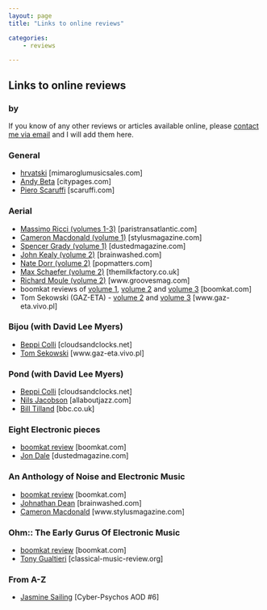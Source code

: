 ```yaml
---
layout: page
title: "Links to online reviews"

categories:
    - reviews

---
```


## Links to online reviews

### by 

<p>If you know of any other reviews or articles available online, please <a href="&#109;&#97;&#105;&#108;&#116;&#111;:&#x77;&#x65;&#x62;&#109;&#97;&#x73;&#116;&#x65;&#x72;&#x40;&#100;&#111;&#x63;&#x6B;&#115;&#x74;&#x61;&#100;&#x65;&#114;&#x2E;&#x69;&#110;&#x66;&#111;" title="&#99;&#111;&#x6E;&#116;&#97;&#99;&#116;&#32;&#x6D;&#x65;&#32;&#118;&#105;&#97;&#x20;&#101;&#109;&#x61;&#105;&#x6C;">&#99;&#x6F;&#x6E;&#116;&#97;&#x63;&#x74;&#x20;&#x6D;&#x65;&#32;&#x76;&#x69;&#97;&#x20;&#101;&#x6D;&#x61;&#105;&#x6C;</a> and I will add them here.</p><h3>General</h3><ul><li><a href="http://www.mimaroglumusicsales.com/artists/tod+dockstader.html">hrvatski</a> [mimaroglumusicsales.com]</li><li><a href="http://www.citypages.com/2005-08-10/arts/brave-old-world/">Andy Beta</a> [citypages.com]</li><li><a href="http://www.scaruffi.com/oldavant/dockstad.html">Piero Scaruffi</a> [scaruffi.com]</li></ul><h3>Aerial</h3><ul><li><a href="http://www.paristransatlantic.com/magazine/monthly2006/12dec_text.html#10">Massimo Ricci (volumes 1-3)</a> [paristransatlantic.com]</li><li><a href="http://www.stylusmagazine.com/review.php?ID=3161">Cameron Macdonald (volume 1)</a> [stylusmagazine.com]</li><li><a href="http://www.dustedmagazine.com/reviews/2174">Spencer Grady (volume 1)</a> [dustedmagazine.com]</li><li><a href="http://www.brainwashed.com/index.php?option=com_content&task=view&id=4389&Itemid=64">John Kealy (volume 2)</a> [brainwashed.com]</li><li><a href="http://www.popmatters.com/pm/music/reviews/tod_dockstader_aerial_2/">Nate Dorr (volume 2)</a> [popmatters.com]</li><li><a href="http://www.themilkfactory.co.uk/reviews/tdockstader_aerial2.htm">Max Schaefer (volume 2)</a> [themilkfactory.co.uk]</li><li><a href="http://www.groovesmag.com/review_detail.php?id=00000286">Richard Moule (volume 2)</a> [www.groovesmag.com]</li><li>boomkat reviews of <a href="http://www.boomkat.com/item.cfm?id=16891">volume 1</a>, <a href="http://www.boomkat.com/item.cfm?id=19792">volume 2</a> and <a href="http://www.boomkat.com/item.cfm?id=23440">volume 3</a> [boomkat.com]</li><li>Tom Sekowski (GAZ-ETA) - <a href="http://www.gaz-eta.vivo.pl/gaz-eta/recenzje/gazeta.php?nr=39&id=s_15">volume 2</a> and <a href="http://www.gaz-eta.vivo.pl/gaz-eta/recenzje/gazeta.php?nr=47&id=s_9">volume 3</a></a> [www.gaz-eta.vivo.pl]</li></ul><h3>Bijou (with David Lee Myers)</h3><ul><li><a href="http://www.cloudsandclocks.net/CD_reviews/dockstadermyers_bijou_E.html">Beppi Colli</a> [cloudsandclocks.net]</li><li><a href="http://www.gaz-eta.vivo.pl/gaz-eta/recenzje/gazeta.php?nr=37&id=s_2">Tom Sekowski</a> [www.gaz-eta.vivo.pl]</li></ul><h3>Pond (with David Lee Myers)</h3><ul><li><a href="http://www.cloudsandclocks.net/CD_reviews/dockstadermyers_pond_E.html">Beppi Colli</a> [cloudsandclocks.net]</li><li><a href="http://www.allaboutjazz.com/php/article.php?id=15609">Nils Jacobson</a> [allaboutjazz.com]</li><li><a href="http://www.bbc.co.uk/music/release/xjmq/">Bill Tilland</a>  [bbc.co.uk]</li></ul><h3>Eight Electronic pieces</h3><ul><li><a href="http://www.boomkat.com/item.cfm?id=11659">boomkat review</a> [boomkat.com]</li><li><a href="http://www.dustedmagazine.com/reviews/1203">Jon Dale</a> [dustedmagazine.com]</li></ul><h3>An Anthology of Noise and Electronic Music</h3><ul><li><a href="http://www.boomkat.com/item.cfm?id=10842">boomkat review</a> [boomkat.com]</li><li><a href="http://brainwashed.com/index.php?option=com_content&task=view&id=2754&Itemid=64">Johnathan Dean</a> [brainwashed.com]</li><li><a href="http://www.stylusmagazine.com/reviews/various-artists/an-anthology-of-noise-electronic-music-fourth-a-chronology-1937-2005.htm">Cameron Macdonald</a> [www.stylusmagazine.com]</li></ul><h3>Ohm:: The Early Gurus Of Electronic Music</h3><ul><li><a href="http://www.boomkat.com/item.cfm?id=19768">boomkat review</a> [boomkat.com]</li><li><a href="http://www.classical-music-review.org/reviews/OHM.html">Tony Gualtieri</a> [classical-music-review.org]</li></ul><h3>From A-Z</h3><ul><li><a href="http://cyberpsychos.netonecom.net/cpaod6/atozrev.html">Jasmine Sailing</a> [Cyber-Psychos AOD #6]</li></ul>

